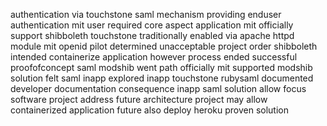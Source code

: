 authentication via touchstone saml mechanism providing enduser authentication mit user required core aspect application mit officially support shibboleth touchstone traditionally enabled via apache httpd module mit openid pilot determined unacceptable project order shibboleth intended containerize application however process ended successful proofofconcept saml modshib went path officially mit supported modshib solution felt saml inapp explored inapp touchstone rubysaml documented developer documentation consequence inapp saml solution allow focus software project address future architecture project may allow containerized application future also deploy heroku proven solution